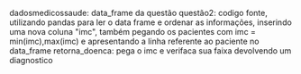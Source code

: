 dadosmedicossaude:
    data_frame da questão
questão2:
    codigo fonte, utilizando pandas para ler o data frame 
    e ordenar as informações, inserindo uma nova coluna "imc",
    também pegando os pacientes com imc = min(imc),max(imc)
    e apresentando a linha referente ao paciente no data_frame
retorna_doenca:
    pega o imc e verifaca sua faixa devolvendo um diagnostico